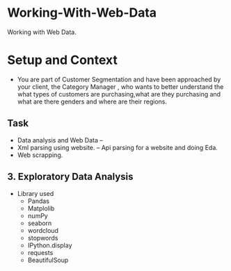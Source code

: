 # Working-With-Web-Data

Working with Web Data.

# Setup and Context

- You are part of Customer Segmentation and have been approached by your client, the Category Manager , who wants to better understand the what types of customers are purchasing,what are they purchasing and what are there genders and where are their regions.

## Task
- Data analysis and Web Data – 
 - Xml parsing using website.
 – Api parsing for a website and doing Eda. 
 - Web scrapping. 


## 3. Exploratory Data Analysis <a name="exploratory"></a>

* Library used
  * Pandas
  * Matplolib
  * numPy
  * seaborn
  * wordcloud
  * stopwords
  * IPython.display
  * requests
  * BeautifulSoup
    
